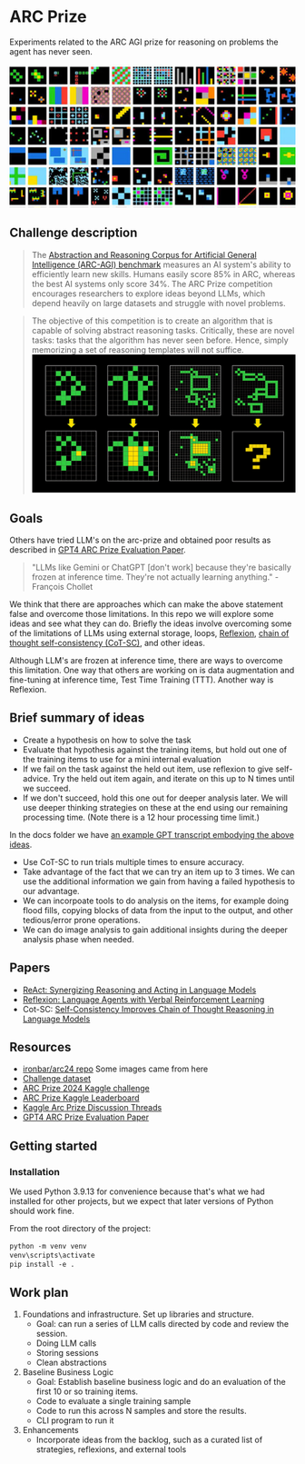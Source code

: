 # ARC Prize
Experiments related to the ARC AGI prize for reasoning on problems the agent has never seen.

![challenge samples](doc/img/2024-06-25-11-48-13.png)

## Challenge description
> The [Abstraction and Reasoning Corpus for Artificial General Intelligence (ARC-AGI) benchmark](https://arcprize.org/) measures an AI system's ability to efficiently learn new skills. Humans easily score 85% in ARC, whereas the best AI systems only score 34%. The ARC Prize competition encourages researchers to explore ideas beyond LLMs, which depend heavily on large datasets and struggle with novel problems.

> The objective of this competition is to create an algorithm that is capable of solving abstract reasoning tasks. Critically, these are novel tasks: tasks that the algorithm has never seen before. Hence, simply memorizing a set of reasoning templates will not suffice.
![challenge flood fill sample](doc/img/2024-07-15-15-51-27.png)


## Goals
Others have tried LLM's on the arc-prize and obtained poor results as described in [GPT4 ARC Prize Evaluation Paper](https://openreview.net/pdf?id=3rGT5OkzpC).  

> "LLMs like Gemini or ChatGPT [don't work] because they're basically frozen at inference time. They're not actually learning anything." - François Chollet

We think that there are approaches which can make the above statement false and overcome those limitations.  In this repo we will explore some ideas and see what they can do.  Briefly the ideas involve overcoming some of the limitations of LLMs using external storage, loops, [Reflexion](https://arxiv.org/pdf/2303.11366), [chain of thought self-consistency (CoT-SC)](https://arxiv.org/abs/2203.11171), and other ideas.

Although LLM's are frozen at inference time, there are ways to overcome this limitation.  One way that others are working on is data augmentation and fine-tuning at inference time, Test Time Training (TTT).  Another way is Reflexion.

## Brief summary of ideas
* Create a hypothesis on how to solve the task
* Evaluate that hypothesis against the training items, but hold out one of the training items to use for a mini internal evaluation
* If we fail on the task against the held out item, use reflexion to give self-advice. Try the held out item again, and iterate on this up to N times until we succeed.
* If we don't succeed, hold this one out for deeper analysis later.  We will use deeper thinking strategies on these at the end using our remaining processing time. (Note there is a 12 hour processing time limit.)

In the docs folder we have [an example GPT transcript embodying the above ideas](doc/sample-transcript.md).

* Use CoT-SC to run trials multiple times to ensure accuracy.
* Take advantage of the fact that we can try an item up to 3 times.  We can use the additional information we gain from having a failed hypothesis to our advantage.
* We can incorpoate tools to do analysis on the items, for example doing flood fills, copying blocks of data from the input to the output, and other tedious/error prone operations.
* We can do image analysis to gain additional insights during the deeper analysis phase when needed.

## Papers
* [ReAct: Synergizing Reasoning and Acting in Language Models](https://arxiv.org/abs/2210.03629)
* [Reflexion: Language Agents with Verbal Reinforcement Learning](https://arxiv.org/pdf/2303.11366)
* Cot-SC: [Self-Consistency Improves Chain of Thought Reasoning in Language Models](https://arxiv.org/abs/2203.11171)

## Resources
* [ironbar/arc24 repo](https://github.com/ironbar/arc24) Some images came from here
* [Challenge dataset](https://github.com/fchollet/ARC-AGI/tree/master)
* [ARC Prize 2024 Kaggle challenge](https://www.kaggle.com/competitions/arc-prize-2024/overview)
* [ARC Prize Kaggle Leaderboard](https://www.kaggle.com/competitions/arc-prize-2024/leaderboard)
* [Kaggle Arc Prize Discussion Threads](https://www.kaggle.com/competitions/arc-prize-2024/discussion/545671)
* [GPT4 ARC Prize Evaluation Paper](https://openreview.net/pdf?id=3rGT5OkzpC)

## Getting started
### Installation
We used Python 3.9.13 for convenience because that's what we had installed for other projects, but we expect that later versions of Python should work fine.

From the root directory of the project:
```
python -m venv venv
venv\scripts\activate
pip install -e .
```

## Work plan
1. Foundations and infrastructure. Set up libraries and structure.
    * Goal: can run a series of LLM calls directed by code and review the session.
    * Doing LLM calls
    * Storing sessions
    * Clean abstractions
2. Baseline Business Logic
    * Goal: Establish baseline business logic and do an evaluation of the first 10 or so training items.
    * Code to evaluate a single training sample
    * Code to run this across N samples and store the results.
    * CLI program to run it
3. Enhancements
    * Incorporate ideas from the backlog, such as a curated list of strategies, reflexions, and external tools